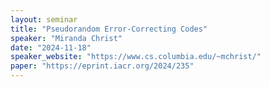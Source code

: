 ```yaml
---
layout: seminar
title: "Pseudorandom Error-Correcting Codes"
speaker: "Miranda Christ"
date: "2024-11-18"
speaker_website: "https://www.cs.columbia.edu/~mchrist/"
paper: "https://eprint.iacr.org/2024/235"
---
```

